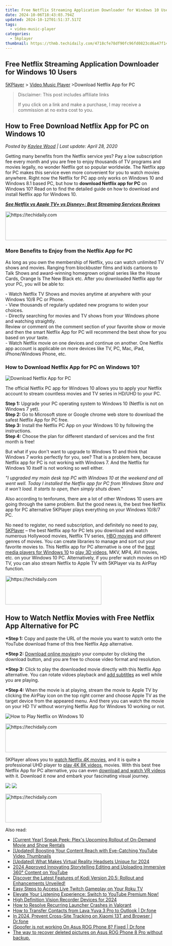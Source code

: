 ```yaml
---
title: Free Netflix Streaming Application Downloader for Windows 10 Users
date: 2024-10-06T18:43:03.794Z
updated: 2024-10-12T01:51:37.517Z
tags:
  - video-music-player
categories:
  - 5kplayer
thumbnail: https://thmb.techidaily.com/4718cfe78df90fc96fd0823cd6a47f148478c5d534b3bf1b20e29d9f9fc07b91.jpg
---
```


## Free Netflix Streaming Application Downloader for Windows 10 Users

[5KPlayer](https://tools.techidaily.com/5kplayer/products/) \> [Video Music Player](https://tools.techidaily.com/5kplayer/video-music-player/) \>Download Netflix App for PC

>  Disclaimer: This post includes affiliate links
>
>  If you click on a link and make a purchase, I may receive a commission at no extra cost to you.
>

## How to Free Download Netflix App for PC on Windows 10

 _Posted by [Kaylee Wood](https://www.quora.com/profile/Amanda-Hu-21) | Last update: April 28, 2020_

Getting many benefits from the Netflix service yes? Pay a low subscription fee every month and you are free to enjoy thousands of TV programs and movies legally, no wonder Netflix got so popular worldwide. The Netflix app for PC makes this service even more convenient for you to watch movies anywhere. Right now the Netflix for PC app only works on Windows 10 and Windows 8.1 based PC, but how to **download Netflix app for PC** on Windows 10? Read on to find the detailed guide on how to download and install Netflix app for Windows 10\. 

**[_See Netflix vs Apple TV+ vs Disney+: Best Streaming Services Reviews_](https://tools.techidaily.com/5kplayer/video-music-player/)**

<!-- affiliate ads begin -->
<a href="https://aligracehair.sjv.io/c/5597632/1896546/19272" target="_top" id="1896546">
  <img src="//a.impactradius-go.com/display-ad/19272-1896546" border="0" alt="https://techidaily.com" width="728" height="90"/>
</a>
<img height="0" width="0" src="https://aligracehair.sjv.io/i/5597632/1896546/19272" style="position:absolute;visibility:hidden;" border="0" />
<!-- affiliate ads end -->

### More Benefits to Enjoy from the Netflix App for PC

As long as you own the membership of Netflix, you can watch unlimited TV shows and movies. Ranging from blockbuster films and kids cartoons to Talk Shows and award-winning homegrown original series like the House Cards, Orange Is The New Black etc. After you downloaded Netflix app for your PC, you will be able to: 

\- Watch Netflix TV Shows and movies anytime at anywhere with your Windows 10/8 PC or Phone.  
\- View thousands of regularly updated new programs to widen your choices.   
\- Directly searching for movies and TV shows from your Windows phone and watching straightly.  
Review or comment on the comment section of your favorite show or movie and then the smart Netflix App for PC will recommend the best show for you based on your taste.  
\- Watch Netflix movie on one devices and continue on another. One Netflix app account is applicable on more devices like TV, PC, Mac, iPad, iPhone/Windows Phone, etc. 

### How to Download Netflix App for PC on Windows 10?

![Download Netflix App for PC](https://www.5kplayer.com/video-music-player/../airplay/img/5k-netflix-yxt-102301.jpg)

The official Netflix PC app for Windows 10 allows you to apply your Netflix account to stream countless movies and TV series in HD/UHD to your PC. 

**Step 1:** Upgrade your PC operating system to Windows 10 (Netflix is not on Windows 7 yet).  
**Step 2:** Go to Microsoft store or Google chrome web store to download the safest Netflix App for PC free.   
**Step 3:** Install the Netflix PC App on your Windows 10 by following the instructions.   
**Step 4:** Choose the plan for different standard of services and the first month is free!

But what if you don't want to upgrade to Windows 10 and think that Windows 7 works perfectly for you, see? That is a problem here, because Netflix app for PC is not working with Windows 7\. And the Netflix for Windows 10 itself is not working so well either. 

_"I upgraded my main desk top PC with Windows 10 at the weekend and all went well. Today I installed the Netflix app for PC from Windows Store and it won't load. It starts to open, then simply shuts down."_

Also according to tenforums, there are a lot of other Windows 10 users are going through the same problem. But the good news is, the best free Netflix app for PC alternative 5KPlayer plays everything on your Windows 10/8/7 PC.

No need to register, no need subscription, and definitely no need to pay, [5KPlayer](https://tools.techidaily.com/5kplayer/products/) – the best Netflix app for PC lets you download and watch numerous Hollywood movies, Netflix TV series, [HBO movies](https://tools.techidaily.com/5kplayer/airplay/) and different genres of movies. You can create libraries to manage and sort out your favorite movies to. This Netflix app for PC alternative is one of the [best media players for Windows 10](https://tools.techidaily.com/5kplayer/video-music-player/) to [play 3D videos](https://tools.techidaily.com/5kplayer/video-music-player/), MKV, MP4, AVI movies, etc. on your Windows 10 PC. Alternatively, if you prefer watch movies on HD TV, you can also stream Netflix to Apple TV with 5KPlayer via its AirPlay function. 

<!-- affiliate ads begin -->
<a href="https://aligracehair.sjv.io/c/5597632/1915805/19272" target="_top" id="1915805">
  <img src="//a.impactradius-go.com/display-ad/19272-1915805" border="0" alt="https://techidaily.com" width="300" height="90"/>
</a>
<img height="0" width="0" src="https://aligracehair.sjv.io/i/5597632/1915805/19272" style="position:absolute;visibility:hidden;" border="0" />
<!-- affiliate ads end -->

## How to Watch Netflix Movies with Free Netflix App Alternative for PC

**\*Step 1:** Copy and paste the URL of the movie you want to watch onto the YouTube download frame of this free Netflix App alternative. 

**\*Step 2:** [Download online movies](https://tools.techidaily.com/5kplayer/youtube-download/)to your computer by clicking the download button, and you are free to choose video format and resolution. 

**\*Step 3:** Click to play the downloaded movie directly with this Netflix App alternative. You can rotate vidoes playback and [add subtitles](https://tools.techidaily.com/5kplayer/video-music-player/) as well while you are playing. 

**\*Step 4:** When the movie is at playing, stream the movie to Apple TV by clicking the AirPlay icon on the top right corner and choose Apple TV as the target device from the appeared menu. And there you can watch the movie on your HD TV without worrying Netflix App for Windows 10 working or not. 

![How to Play Netflix on Windows 10](https://www.5kplayer.com/video-music-player/../airplay/img/netflix-app-alternative.jpg) 

<!-- affiliate ads begin -->
<a href="https://unicoeye.pxf.io/c/5597632/2134235/18498" target="_top" id="2134235">
  <img src="//a.impactradius-go.com/display-ad/18498-2134235" border="0" alt="https://techidaily.com" width="728" height="90"/>
</a>
<img height="0" width="0" src="https://unicoeye.pxf.io/i/5597632/2134235/18498" style="position:absolute;visibility:hidden;" border="0" />
<!-- affiliate ads end -->

5KPlayer allows you to [watch Netflix 4K movies](https://tools.techidaily.com/5kplayer/airplay/), and it is quite a professional UHD player to [play 4K 8K videos](https://tools.techidaily.com/5kplayer/video-music-player/), movies. With this best free Netflix App for PC alternative, you can even [download and watch VR videos](https://tools.techidaily.com/5kplayer/youtube-download/) with it. Download it now and embark your fascinating visual journey.

[![](https://www.5kplayer.com/video-music-player/../button/freedownwhitewin.png)](https://tools.techidaily.com/5kplayer/products/) [![](https://www.5kplayer.com/video-music-player/../button/freedownbackmac.png)](https://tools.techidaily.com/5kplayer/products/)

<!-- affiliate ads begin -->
<a href="https://united.elfm.net/c/5597632/2139557/4704" target="_top" id="2139557">
  <img src="//a.impactradius-go.com/display-ad/4704-2139557" border="0" alt="https://techidaily.com" width="300" height="90"/>
</a>
<img height="0" width="0" src="https://united.elfm.net/i/5597632/2139557/4704" style="position:absolute;visibility:hidden;" border="0" />
<!-- affiliate ads end -->

<ins class="adsbygoogle"
     style="display:block"
     data-ad-format="autorelaxed"
     data-ad-client="ca-pub-7571918770474297"
     data-ad-slot="1223367746"></ins>

<ins class="adsbygoogle"
     style="display:block"
     data-ad-client="ca-pub-7571918770474297"
     data-ad-slot="8358498916"
     data-ad-format="auto"
     data-full-width-responsive="true"></ins>

<span class="atpl-alsoreadstyle">Also read:</span>
<div><ul>
<li><a href="https://media-tips.techidaily.com/current-year-sneak-peek-plexs-upcoming-rollout-of-on-demand-movie-and-show-rentals/"><u>[Current Year] Sneak Peek: Plex's Upcoming Rollout of On-Demand Movie and Show Rentals</u></a></li>
<li><a href="https://youtube-sure.techidaily.com/ed-boosting-your-content-reach-with-eye-catching-youtube-video-thumbnails/"><u>[Updated] Boosting Your Content Reach with Eye-Catching YouTube Video Thumbnails</u></a></li>
<li><a href="https://fox-friendly.techidaily.com/updated-what-makes-virtual-reality-headsets-unique-for-2024/"><u>[Updated] What Makes Virtual Reality Headsets Unique for 2024</u></a></li>
<li><a href="https://youtube-help.techidaily.com/2024-approved-innovating-storytelling-editing-and-uploading-immersive-360-content-on-youtube/"><u>2024 Approved Innovating Storytelling Editing and Uploading Immersive 360° Content on YouTube</u></a></li>
<li><a href="https://media-tips.techidaily.com/discover-the-latest-features-of-kodi-version-205-rollout-and-enhancements-unveiled/"><u>Discover the Latest Features of Kodi Version 20.5: Rollout and Enhancements Unveiled!</u></a></li>
<li><a href="https://media-tips.techidaily.com/easy-steps-to-access-live-twitch-gameplay-on-your-roku-tv/"><u>Easy Steps to Access Live Twitch Gameplay on Your Roku TV</u></a></li>
<li><a href="https://media-tips.techidaily.com/elevate-your-listening-experience-switch-to-youtube-premium-now/"><u>Elevate Your Listening Experience: Switch to YouTube Premium Now!</u></a></li>
<li><a href="https://video-screen-grab.techidaily.com/high-definition-vision-recorder-devices-for-2024/"><u>High Definition Vision Recorder Devices for 2024</u></a></li>
<li><a href="https://win-solutions.techidaily.com/how-to-resolve-recurring-launcher-crashes-in-valorant/"><u>How to Resolve Recurring Launcher Crashes in Valorant</u></a></li>
<li><a href="https://blog-min.techidaily.com/how-to-transfer-contacts-from-lava-yuva-3-pro-to-outlook-drfone-by-drfone-transfer-from-android-transfer-from-android/"><u>How to Transfer Contacts from Lava Yuva 3 Pro to Outlook | Dr.fone</u></a></li>
<li><a href="https://phone-solutions.techidaily.com/in-2024-prevent-cross-site-tracking-on-xiaomi-13t-and-browser-drfone-by-drfone-virtual-android/"><u>In 2024, Prevent Cross-Site Tracking on Xiaomi 13T and Browser | Dr.fone</u></a></li>
<li><a href="https://fake-location.techidaily.com/ispoofer-is-not-working-on-asus-rog-phone-8-fixed-drfone-by-drfone-virtual-android/"><u>iSpoofer is not working On Asus ROG Phone 8? Fixed | Dr.fone</u></a></li>
<li><a href="https://techidaily.com/the-way-to-recover-deleted-pictures-on-asus-rog-phone-8-pro-without-backup-by-fonelab-android-recover-pictures/"><u>The way to recover deleted pictures on Asus ROG Phone 8 Pro without backup.</u></a></li>
</ul></div>

